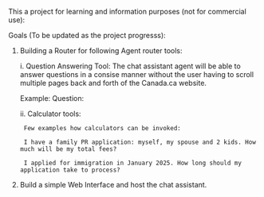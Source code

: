 This a project for learning and information purposes (not for commercial use):

Goals (To be updated as the project progresss):

1. Building a Router for following Agent router tools:


    i. Question Answering Tool:  The chat assistant agent will be able to answer questions in a consise manner without the user having to scroll multiple pages back and forth of the Canada.ca website.

    Example: 
    Question: 

    ii. Calculator tools: 
        
        Few examples how calculators can be invoked:
        
        I have a family PR application: myself, my spouse and 2 kids. How much will be my total fees?

        I applied for immigration in January 2025. How long should my application take to process?


2. Build a simple Web Interface and host the chat assistant.